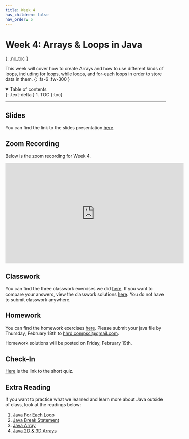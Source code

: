 ```yaml
---
title: Week 4
has_children: false
nav_order: 5
---
```


# Week 4: Arrays & Loops in Java
{: .no_toc }

This week will cover how to create Arrays and how to use different kinds of loops, including for loops, while loops, and for-each loops in order to store data in them.
{: .fs-6 .fw-300 }

<details open markdown="block">
  <summary>
    Table of contents
  </summary>
  {: .text-delta }
1. TOC
{:toc}
</details>

---

## Slides

You can find the link to the slides presentation [here](https://docs.google.com/presentation/d/1zmZSDykFskyCIt9-GC8_Rk5L0GluUROkV8V86eoINb8/edit?usp=sharing).

## Zoom Recording

Below is the zoom recording for Week 4.

<iframe width="560" height="315" src="https://www.youtube.com/embed/jr0Yk6PZbVc" frameborder="0" allow="accelerometer; autoplay; clipboard-write; encrypted-media; gyroscope; picture-in-picture" allowfullscreen></iframe>

## Classwork

You can find the three classwork exercises we did [here](https://docs.google.com/document/d/1GWddd4lOxahRnXH4h2QlbBjeh2Kbcq43VMk3WCG2gHc/edit?usp=sharing). If you want to compare your answers, view the classwork solutions [here](https://gist.github.com/rumaisaabdulhai/293eab2622a24e87243e006417037062). You do not have to submit classwork anywhere.

## Homework

You can find the homework exercises [here](https://docs.google.com/document/d/1sQbUmlcrqExFP5f_9Z2qQrrI8I8WRjCHTLlKKBhwvTg/edit?usp=sharing). Please submit your java file by Thursday, February 18th to [hhrd.compsci@gmail.com](mailto:hhrd.compsci@gmail.com).

Homework solutions will be posted on Friday, February 19th.

## Check-In

[Here](https://forms.gle/oPP2z9S3mJKFCkd5A) is the link to the short quiz.

## Extra Reading

If you want to practice what we learned and learn more about Java outside of class, look at the readings below:

1. [Java For Each Loop](https://www.programiz.com/java-programming/enhanced-for-loop)
2. [Java Break Statement](https://www.programiz.com/java-programming/break-statement)
3. [Java Array](https://www.programiz.com/java-programming/arrays)
4. [Java 2D & 3D Arrays](https://www.programiz.com/java-programming/multidimensional-array)